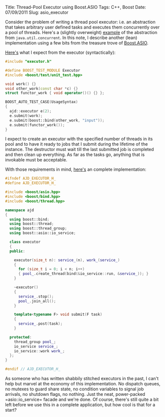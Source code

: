 Title: Thread-Pool Executor using Boost.ASIO
Tags:  C++, Boost
Date:  07/09/2011
Slug:  asio_executor

Consider the problem of writing a thread pool executor: i.e. an abstraction that takes arbitrary
user defined tasks and executes them concurrently over a pool of threads. Here's a (slightly
overweight) [example][java] of the abstraction from `java.util.concurrent`. In this note, I describe
another (lean) implementation using a few bits from the treasure trove of [Boost.ASIO][asio].

[Here's][test] what I expect from the executor (syntactically):

```` c++
#include "executor.h"

#define BOOST_TEST_MODULE Executor
#include <boost/test/unit_test.hpp>

void work() {}
void other_work(const char *c) {}
struct functor_work { void operator()() {} };

BOOST_AUTO_TEST_CASE(UsageSyntax)
{
  ajd::executor e(2);
  e.submit(work);
  e.submit(boost::bind(other_work, "input"));
  e.submit(functor_work());
}
````

I expect to create an executor with the specified number of threads in its pool and to have it ready
to jobs that I submit during the lifetime of the instance. The destructor must wait till the last
submitted job is completed and then clean up everything. As far as the tasks go, anything that is
invokable must be acceptable.

With those requirements in mind, [here's][impl] an complete implementation:

```` c++
#ifndef AJD_EXECUTOR_H_
#define AJD_EXECUTOR_H_

#include <boost/asio.hpp>
#include <boost/bind.hpp>
#include <boost/thread.hpp>

namespace ajd
{
  using boost::bind;
  using boost::thread;
  using boost::thread_group;
  using boost::asio::io_service;

  class executor
  {
  public:

    executor(size_t n): service_(n), work_(service_)
    {
      for (size_t i = 0; i < n; i++)
      { pool_.create_thread(bind(&io_service::run, &service_)); }
    }

    ~executor()
    {
      service_.stop();
      pool_.join_all();
    }

    template<typename F> void submit(F task)
    {
      service_.post(task);
    }

  protected:
    thread_group pool_;
    io_service service_;
    io_service::work work_;
  };
}

#endif // AJD_EXECUTOR_H_
````

As someone who has written shabbily stitched executors in the past, I can't help but marvel at the
economy of this implementation. No dispatch queues, no mutexes to guard share state, no condition
variables to signal job arrivals, no shutdown flags, no nothing. Just the neat, power-packed
=asio::io_service= facade and we're done. Of course, there's still quite a bit left before we use
this in a complete application, but how cool is that for a start?

[asio]: http://www.boost.org/doc/libs/1_47_0/doc/html/boost_asio.html    
[impl]: https://github.com/aldrin/home/blob/master/web/code/c%2B%2B/boost/executor.h
[test]: https://github.com/aldrin/home/blob/master/web/code/c%2B%2B/boost/executor.cpp
[java]: http://download.oracle.com/javase/6/docs/api/java/util/concurrent/ThreadPoolExecutor.html        
